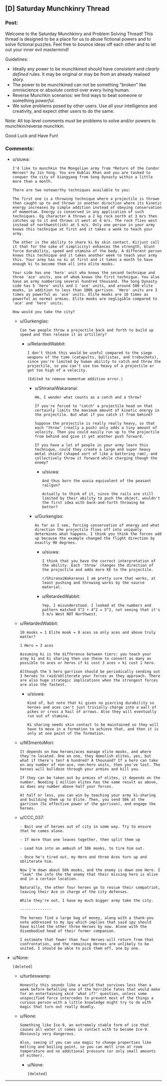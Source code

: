 ## [D] Saturday Munchkinry Thread

### Post:

Welcome to the Saturday Munchkinry and Problem Solving Thread! This thread is designed to be a place for us to abuse fictional powers and to solve fictional puzzles. Feel free to bounce ideas off each other and to let out your inner evil mastermind! 

Guidelines:

* Ideally any power to be munchkined should have *consistent* and *clearly defined* rules. It may be original or may be from an already realised story.
* The power to be munchkined can not be something "broken" like omniscience or absolute control over every living human.
* Reverse Munchkin scenarios: we find ways to beat someone or something  *powerful*.
* We solve problems posed by other users. Use all your intelligence and creativity, and expect other users to do the same.

Note: All top level comments must be problems to solve and/or powers to munchkin/reverse munchkin.

Good Luck and Have Fun!

### Comments:

- u/siuwa:
  ```
  I'd like to munchkin the Mongolian army from *Return of the Condor Heroes* by Jin Yong. You are Kublai Khan and you are tasked to conquer the city of Xiangyang from Song Dynasty within a little more than a month.

  There are two noteworthy techniques available to you:

  The first one is a throwing technique where a projectile is thrown then caught up to and thrown in another direction where its kinetic energy increases by simple addition instead of obeying conservation of momentum. Energy is conserved in any application of such techniques. Eg character A throws a 2 kg rock north at 3 m/s then catches up to it and throws it west at 4 m/s. The rock flies west instead of northwest(ish) at 5 m/s. Only one person in your army knows this technique at first and it takes a week to teach your army.

  The other is the ability to share ki by skin contact. Ki(just call it that for the sake of simplicity) enhances the strength, blunt force durability, speed and stamina of the body. A different person knows this technique and it takes another week to teach your army this. Your army has no ki at first and it takes a month to have enough ki to become them all into elite mooks.

  Your side has one 'hero' unit who knows the second technique and three 'ace' units, one of whom knows the first technique. You also have an army numbering several hundred thousand. The Song Dynasty side has 5 'hero' units and 1 'ace' units, and around 500 elite mooks, in addition to less than 100k garrison. 'Hero' units are 3 times as powerful as 'ace' units. Elite mooks are 10 times as powerful as normal armies. Elite mooks are negligible compared to 'ace' and 'hero' units.

  How would you take the city?
  ```

  - u/Gurkenglas:
    ```
    Can two people throw a projectile back and forth to build up speed and then release it as artillery?
    ```

    - u/RetardedWabbit:
      ```
      I don't think this would be useful compared to the siege weapons of the time (catapults, ballistas, and trebuchets), since you're limited by human ability to catch and throw the projectile, so you can't use too heavy of a projectile or get too high of a velocity.

      (Edited to remove momentum addition error.)
      ```

      - u/ShiranaiWakaranai:
        ```
        Hm, I wonder what counts as a catch and a throw?

        If you're forced to "catch" a projectile head on that certainly limits the maximum amount of kinetic energy in the projectile. But what if you catch it from behind?

        Suppose the projectile is really really heavy, so that each "throw" (really a push) only adds a tiny amount of velocity. Then you could easily run up to the projectile from behind and give it yet another push forward.

        If you have a lot of people in your army learn this technique, could they create a large and super heavy metal shield (shaped sort of like a battering ram), and collectively throw it forward while charging though the enemy?
        ```

        - u/siuwa:
          ```
          And thus born the wuxia equivalent of the peasant railgun?

          Actually to think of it, since the rails are still limited by their ability to push the object, wouldn't the first idea with back-and-forth throwing be better?
          ```

      - u/Gurkenglas:
        ```
        As far as I see, forcing conservation of energy and what direction the projectile flies off into uniquely determines what happens. I think you think the forces add up because the example changed the flight direction by exactly 90 degrees.
        ```

        - u/siuwa:
          ```
          I think that you have the correct interpretation of the ability. Each 'throw' changes the direction of the projectile and adds more KE to the projectile.

          r/ShiranaiWakaranai I am pretty sure that works, at least pushing and throwing works by the source material.
          ```

        - u/RetardedWabbit:
          ```
          Yep, I misunderstood. I looked at the numbers and pattern matched 3^2 + 4^2 = 5^2, not seeing that it's 5 m/s West NOT Northwest.
          ```

  - u/RetardedWabbit:
    ```
    10 mooks = 1 Elite mook = 0 aces so only aces and above truly matter?

    1 Hero = 3 aces 

    Assuming ki is the difference between tiers: you teach your army ki and ki sharing then use these to convert as many as possible to aces or heros if ki cost 3 aces > ki cost 1 hero.

    Although the 5 hero garrison should be periodically sending out 3 heroes to raid/obliterate your forces as they approach. There are also huge strategic implications when the strongest forces are also the fastest.
    ```

    - u/siuwa:
      ```
      Kind of, but note that ki gives no piercing durability so heroes and aces can't just trivially charge into a wall of pikes or cross a hail of arrows. Also they will eventually run out of stamina.

      Ki sharing needs skin contact to be maintained so they will have to move in a formation to achieve that, and then it is only at one point of the formation.
      ```

  - u/M3mentoMori:
    ```
    It depends on how heroes/aces manage elite mooks, and where they're located. One on one, they demolish elites, yes, but what if there's ten? A hundred? A thousand? If a hero can take on any number of non-ace, non-hero units, then you've lost. The heroes will bulldoze through your armies and kill you.

    If they can be taken out by armies of elites, it depends on the number. Needing 1 million elites has the same result as above, as does any number above half your forces.

    At half or less, you can win by teaching your army ki-sharing and building them up to Elite. Then, you send 50k at the garrison (5x effective power of the garrison), and engage the heroes.
    ```

  - u/CCC_037:
    ```
    - Bait one of heroes out of city in some way. Try to ensure that he comes alone.

    - If more than one leaves together, then split them up

    - Lead him into an ambush of 50k mooks, to tire him out.

    - Once he's tired out, my Hero and three Aces turn up and obliterate him.

    Now I'm down about 50k mooks, and the enemy is down one Hero. I "leak" the info the the enemy that their missing hero is alive and in a certain location.

    Naturally, the other four heroes go to rescue their compatriot, leaving their Ace in charge of the city defenses.

    While they're out, I have my much bigger army take the city.

    --------------

    The heroes find a large bag of money, along with a thank-you note addressed to my spy which implies that said spy should have killed the other three Heroes by now. Alone with the disembodied head of their former companion.

    I estimate that fewer than four Heroes will return from that confrontation, and the remaining Heroes are unlikely to be united. I should be able to pick them off, one by one.
    ```

- u/None:
  ```
  [deleted]
  ```

  - u/turtleswamp:
    ```
    Honestly this sounds like a world that survives less than a week before befalling one of the horrible fates that would make for an entertaining xkcd 'what if?' question, unless some unspecified force intercedes to prevent most of the things a curious person with a little knowledge might try to do with magic that turn out really deadly.
    ```

  - u/None:
    ```
    Something like Ice-9, an extremely stable form of ice that causes all water it comes in contact with to become Ice-9. Obviously very dangerous. 

    Also, seeing if you can use magic to change properties like melting and boiling point, so you can melt iron at room temperature and no additional pressure (or only small amounts of either).
    ```

    - u/None:
      ```
      [deleted]
      ```

---

